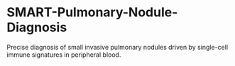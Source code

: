 # SMART-Pulmonary-Nodule-Diagnosis
Precise diagnosis of small invasive pulmonary nodules driven by single-cell immune signatures in peripheral blood.
